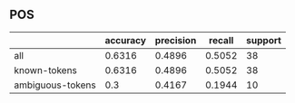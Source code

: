 
## POS

|                  | accuracy | precision | recall | support |
|------------------|----------|-----------|--------|---------|
| all              | 0.6316   | 0.4896    | 0.5052 | 38      |
| known-tokens     | 0.6316   | 0.4896    | 0.5052 | 38      |
| ambiguous-tokens | 0.3      | 0.4167    | 0.1944 | 10      |


